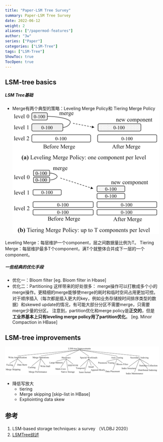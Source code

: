 ```yaml
---
title: "Paper-LSM Tree Survey"
summary: Paper-LSM Tree Survey
date: 2022-06-12
weight: 2
aliases: ["/papermod-features"]
author: "3w"
series: ["Paper"]
categories: ["LSM-Tree"]
tags: ["LSM-Tree"]
ShowToc: true
TocOpen: true
---
```


<p></p>
<!-- more -->

## LSM-tree basics
#####   LSM Tree基础
+ Merge有两个典型的策略：Leveling Merge Policy和 Tiering Merge Policy
![merge.png](images/merge.png) 

Leveling Merge：每层维护一个component，层之间数据量比例为T。
Tiering Merge：每层维护最多T个component，满T个就整体合并成下一层的一个component。


##### 一些经典的优化手段
+ 优化一：Bloom filter
  [eg. Bloom filter in Hbase]
+ 优化二：Partitioning
  这样带来的好处很多：
  merge操作可以打散成多个小的merge操作。更精细的merge能够使merge的耗时和临时空间占用更加可控。
  对于顺序插入（每次都是插入更大的key，例如业务存储按时间排序类型的数据）和skewed update的情况，有可能大部分分区不需要merge，只需要merge少量的分区。
  注意到，partition优化和merge policy是**正交的**，但是**工业界基本上只有leveling merge policy用了partition优化**。
  [eg.  Minor Compaction in HBase]

## LSM-tree improvements
![improvement.png](images/improvement.png) 

+ 降低写放大
  + tiering
  + Merge skipping
    [skip-list in HBase]
  + Expliointing data skew

## 参考
1. LSM-based storage techniques: a survey （VLDBJ 2020）
2. [LSMTree综述](http://loopjump.com/pr-lsmtree-survey/)